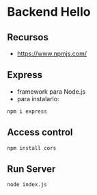 # Backend Hello
## Recursos
- https://www.npmjs.com/

## Express
- framework para Node.js
- para instalarlo:

```
npm i express 
```
## Access control
```
npm install cors
```
## Run Server
```
node index.js
```